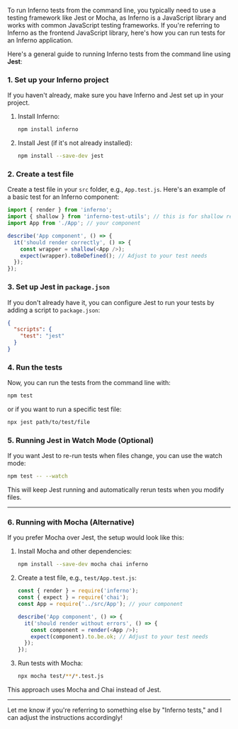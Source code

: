 To run Inferno tests from the command line, you typically need to use a testing framework like Jest or Mocha, as Inferno is a JavaScript library and works with common JavaScript testing frameworks. If you're referring to Inferno as the frontend JavaScript library, here's how you can run tests for an Inferno application.

Here's a general guide to running Inferno tests from the command line using **Jest**:

### 1. Set up your Inferno project
If you haven't already, make sure you have Inferno and Jest set up in your project.

1. Install Inferno:
   ```bash
   npm install inferno
   ```

2. Install Jest (if it's not already installed):
   ```bash
   npm install --save-dev jest
   ```

### 2. Create a test file
Create a test file in your `src` folder, e.g., `App.test.js`. Here's an example of a basic test for an Inferno component:

```javascript
import { render } from 'inferno';
import { shallow } from 'inferno-test-utils'; // this is for shallow rendering
import App from './App'; // your component

describe('App component', () => {
  it('should render correctly', () => {
    const wrapper = shallow(<App />);
    expect(wrapper).toBeDefined(); // Adjust to your test needs
  });
});
```

### 3. Set up Jest in `package.json`
If you don't already have it, you can configure Jest to run your tests by adding a script to `package.json`:

```json
{
  "scripts": {
    "test": "jest"
  }
}
```

### 4. Run the tests
Now, you can run the tests from the command line with:

```bash
npm test
```

or if you want to run a specific test file:

```bash
npx jest path/to/test/file
```

### 5. Running Jest in Watch Mode (Optional)
If you want Jest to re-run tests when files change, you can use the watch mode:

```bash
npm test -- --watch
```

This will keep Jest running and automatically rerun tests when you modify files.

---

### 6. Running with Mocha (Alternative)
If you prefer Mocha over Jest, the setup would look like this:

1. Install Mocha and other dependencies:
   ```bash
   npm install --save-dev mocha chai inferno
   ```

2. Create a test file, e.g., `test/App.test.js`:

   ```javascript
   const { render } = require('inferno');
   const { expect } = require('chai');
   const App = require('../src/App'); // your component

   describe('App component', () => {
     it('should render without errors', () => {
       const component = render(<App />);
       expect(component).to.be.ok; // Adjust to your test needs
     });
   });
   ```

3. Run tests with Mocha:
   ```bash
   npx mocha test/**/*.test.js
   ```

This approach uses Mocha and Chai instead of Jest.

---

Let me know if you're referring to something else by "Inferno tests," and I can adjust the instructions accordingly!